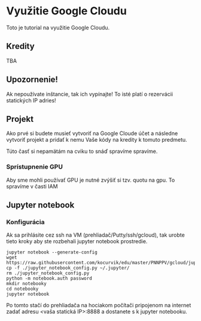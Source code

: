 # Využitie Google Cloudu

Toto je tutorial na využitie Google Cloudu.

## Kredity

TBA

## Upozornenie!

Ak nepoužívate inštancie, tak ich vypínajte! To isté platí o rezervácii statických IP adries!

## Projekt

Ako prvé si budete musieť vytvoriť na Google Cloude účet a následne vytvoriť projekt a pridať k nemu Vaše kódy na kredity k tomuto predmetu.

Túto časť si nepamätám na cviku to snáď spravíme spravíme. 

### Sprístupnenie GPU

Aby sme mohli používať GPU je nutné zvýšiť si tzv. quotu na gpu. To spravíme v časti IAM 

## Jupyter notebook

### Konfigurácia

Ak sa prihlásite cez ssh na VM (prehliadač/Putty/ssh/gcloud), tak urobte tieto kroky aby ste rozbehali jupyter notebook prostredie.

```
jupyter notebook --generate-config
wget https://raw.githubusercontent.com/kocurvik/edu/master/PNNPPV/gcloud/jupyter_notebook_config.py
cp -f ./jupyter_notebook_config.py ~/.jupyter/
rm ./jupyter_notebook_config.py
python -m notebook.auth password
mkdir notebooky
cd notebooky
jupyter notebook
```

Po tomto stačí do prehliadača na hociakom počítači pripojenom na internet zadať adresu <vaša statická IP>:8888 a dostanete s k jupyter notebooku.

